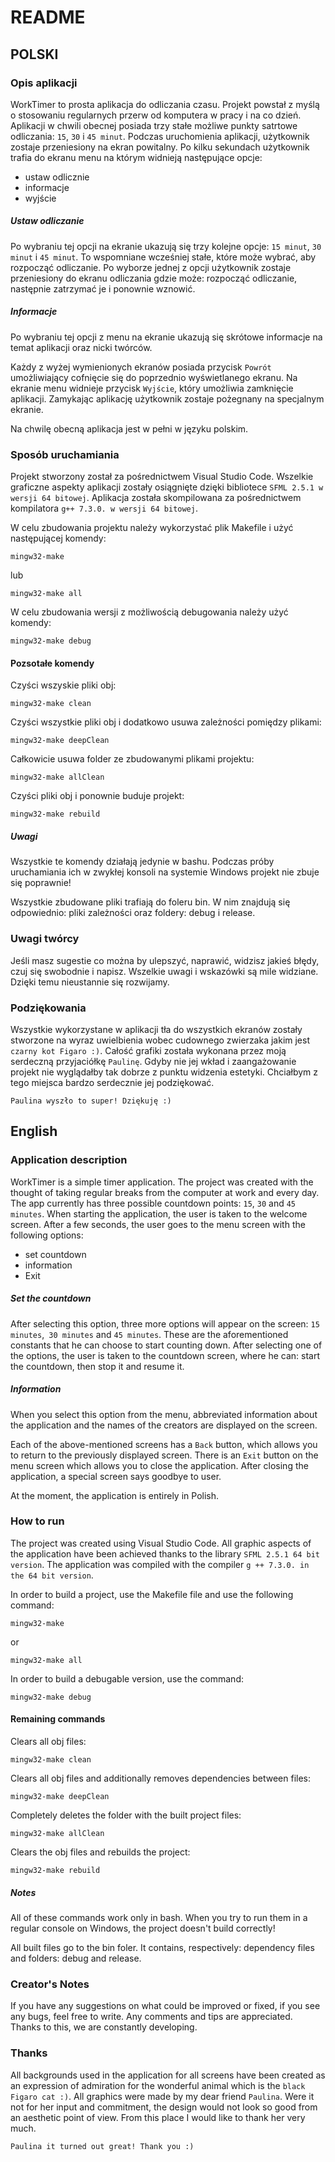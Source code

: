# README #

## POLSKI

### Opis aplikacji
WorkTimer to prosta aplikacja do odliczania czasu. Projekt powstał z myślą o stosowaniu regularnych przerw od komputera w pracy i na co dzień. Aplikacji w chwili obecnej posiada trzy stałe możliwe punkty satrtowe odliczania: `15`, `30` i `45 minut`. Podczas uruchomienia aplikacji, użytkownik zostaje przeniesiony na ekran powitalny. Po kilku sekundach użytkownik trafia do ekranu menu na którym widnieją następujące opcje:
- ustaw odlicznie
- informacje
- wyjście

##### Ustaw odliczanie
Po wybraniu tej opcji na ekranie ukazują się trzy kolejne opcje: `15 minut`, `30 minut` i `45 minut`. To wspomniane wcześniej stałe, które może wybrać, aby rozpocząć odliczanie. Po wyborze jednej z opcji użytkownik zostaje przeniesiony do ekranu odliczania gdzie może: rozpocząć odliczanie, następnie zatrzymać je i ponownie wznowić.

##### Informacje
Po wybraniu tej opcji z menu na ekranie ukazują się skrótowe informacje na temat aplikacji oraz nicki twórców.

Każdy z wyżej wymienionych ekranów posiada przycisk `Powrót` umożliwiający cofnięcie się do poprzednio wyświetlanego ekranu. Na ekranie menu widnieje przycisk `Wyjście`, który umożliwia zamknięcie aplikacji. Zamykając aplikację użytkownik zostaje pożegnany na specjalnym ekranie. 

Na chwilę obecną aplikacja jest w pełni w języku polskim. 

### Sposób uruchamiania
Projekt stworzony został za pośrednictwem Visual Studio Code. Wszelkie graficzne aspekty aplikacji zostały osiągnięte dzięki bibliotece `SFML 2.5.1 w wersji 64 bitowej`. Aplikacja została skompilowana za pośrednictwem kompilatora `g++ 7.3.0. w wersji 64 bitowej`.

W celu zbudowania projektu należy wykorzystać plik Makefile i użyć następującej komendy:
```
mingw32-make
```
lub
```
mingw32-make all
```

W celu zbudowania wersji z możliwością debugowania należy użyć komendy:
```
mingw32-make debug
```

#### Pozsotałe komendy
Czyści wszyskie pliki obj:
```
mingw32-make clean
```

Czyści wszystkie pliki obj i dodatkowo usuwa zależności pomiędzy plikami:
```
mingw32-make deepClean
```

Całkowicie usuwa folder ze zbudowanymi plikami projektu:
```
mingw32-make allClean
```

Czyści pliki obj i ponownie buduje projekt:
```
mingw32-make rebuild
```

##### Uwagi
Wszystkie te komendy działają jedynie w bashu. Podczas próby uruchamiania ich w zwykłej konsoli na systemie Windows projekt nie zbuje się poprawnie!

Wszystkie zbudowane pliki trafiają do foleru bin. W nim znajdują się odpowiednio: pliki zależności oraz foldery: debug i release.

### Uwagi twórcy
Jeśli masz sugestie co można by ulepszyć, naprawić, widzisz jakieś błędy, czuj się swobodnie i napisz. Wszelkie uwagi i wskazówki są mile widziane. Dzięki temu nieustannie się rozwijamy.

### Podziękowania
Wszystkie wykorzystane w aplikacji tła do wszystkich ekranów zostały stworzone na wyraz uwielbienia wobec cudownego zwierzaka jakim jest `czarny kot Figaro :)`. Całość grafiki została wykonana przez moją serdeczną przyjaciółkę `Paulinę`. Gdyby nie jej wkład i zaangażowanie projekt nie wyglądałby tak dobrze z punktu widzenia estetyki. Chciałbym z tego miejsca bardzo serdecznie jej podziękować. 

```
Paulina wyszło to super! Dziękuję :)
```

## English

### Application description
WorkTimer is a simple timer application. The project was created with the thought of taking regular breaks from the computer at work and every day. The app currently has three possible countdown points: `15`, `30` and `45 minutes`. When starting the application, the user is taken to the welcome screen. After a few seconds, the user goes to the menu screen with the following options:
- set countdown
- information
- Exit 

##### Set the countdown
After selecting this option, three more options will appear on the screen: `15 minutes`,` 30 minutes` and `45 minutes`. These are the aforementioned constants that he can choose to start counting down. After selecting one of the options, the user is taken to the countdown screen, where he can: start the countdown, then stop it and resume it.

##### Information
When you select this option from the menu, abbreviated information about the application and the names of the creators are displayed on the screen.

Each of the above-mentioned screens has a `Back` button, which allows you to return to the previously displayed screen. There is an `Exit` button on the menu screen which allows you to close the application. After closing the application, a special screen says goodbye to user.

At the moment, the application is entirely in Polish.

### How to run
The project was created using Visual Studio Code. All graphic aspects of the application have been achieved thanks to the library `SFML 2.5.1 64 bit version`. The application was compiled with the compiler `g ++ 7.3.0. in the 64 bit version`.

In order to build a project, use the Makefile file and use the following command:
```
mingw32-make
```
or
```
mingw32-make all
```

In order to build a debugable version, use the command:
```
mingw32-make debug
```

#### Remaining commands
Clears all obj files:
```
mingw32-make clean
```

Clears all obj files and additionally removes dependencies between files:
```
mingw32-make deepClean
```

Completely deletes the folder with the built project files:
```
mingw32-make allClean
```

Clears the obj files and rebuilds the project:
```
mingw32-make rebuild
```

##### Notes
All of these commands work only in bash. When you try to run them in a regular console on Windows, the project doesn't build correctly!

All built files go to the bin foler. It contains, respectively: dependency files and folders: debug and release.

### Creator's Notes
If you have any suggestions on what could be improved or fixed, if you see any bugs, feel free to write. Any comments and tips are appreciated. Thanks to this, we are constantly developing.

### Thanks
All backgrounds used in the application for all screens have been created as an expression of admiration for the wonderful animal which is the `black Figaro cat :)`. All graphics were made by my dear friend `Paulina`. Were it not for her input and commitment, the design would not look so good from an aesthetic point of view. From this place I would like to thank her very much.

```
Paulina it turned out great! Thank you :)
```